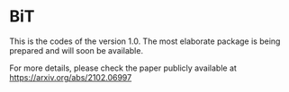 # BiT

This is the codes of the version 1.0.
The most elaborate package is being prepared and will soon be available.

For more details, please check the paper publicly available at https://arxiv.org/abs/2102.06997
